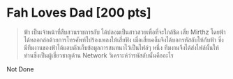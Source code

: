 # Fah Loves Dad [200 pts]
> ฟ้า เป็นเจ้าหน้าที่สืบสวนราชการลับ ได้ปลอมเป็นสาวสวยเพื่อที่จะใกล้ชิด เสี่ย Mirthz โดยฟ้าได้หลอกล่อด้วยการโทรศัพท์ไปร้องเพลงให้เสี่ยฟัง เมื่อเสี่ยเคลิ้มจึงได้บอกรหัสลับให้กับฟ้า ซึ่งมีทีมงานของฟ้าได้แอบดักเก็บข้อมูลการสนทนาไว้เป็นไฟล์ๆ หนึ่ง ทีมงานจึงได้ส่งไฟล์นั้นให้ท่านซึ่งเป็นผู้เชี่ยวชาญด้าน Network วิเคราะห์ว่ารหัสลับนั้นคืออะไร

Not Done
